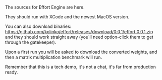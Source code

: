 The sources for Effort Engine are here.

They should run with XCode and the newest MacOS version.

You can also download binaries: https://github.com/kolinko/effort/releases/download/0.0.1/effort.0.0.1.zip and they should work straight away (you'll need option-click them to get through the gatekeeper).

Upon a first run you will be asked to download the converted weights, and then a matrix multiplication benchmark will run.

Remember that this is a tech demo, it's not a chat, it's far from production ready.
